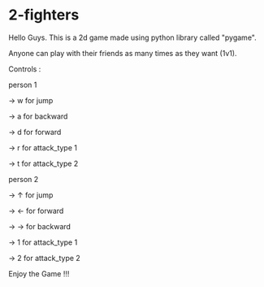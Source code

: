 # 2-fighters
Hello Guys. This is a 2d game made using python library called "pygame".

Anyone can play with their friends as many times as they want (1v1).

Controls :

person 1

 -> w for jump
 
 -> a for backward
 
 -> d for forward
 
 -> r for attack_type 1
 
 -> t for attack_type 2

person 2

 -> ↑ for jump
 
 -> ← for forward
 
 -> → for backward
 
 -> 1 for attack_type 1
 
 -> 2 for attack_type 2

 Enjoy the Game !!!
